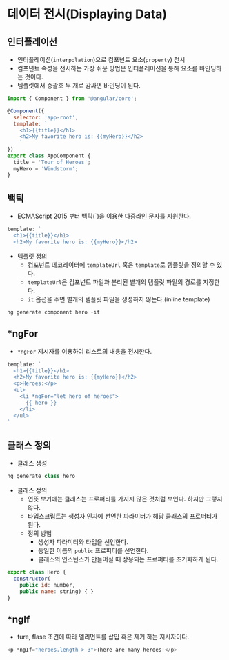 # 데이터 전시(Displaying Data)
## 인터폴레이션
* 인터폴레이션(`interpolation`)으로 컴포넌트 요소(`property`) 전시
* 컴포넌트 속성을 전시하는 가장 쉬운 방법은 인터폴레이션을 통해 요소를 바인딩하는 것이다.
* 템플릿에서 중괄호 두 개로 감싸면 바인딩이 된다.
```javascript
import { Component } from '@angular/core';

@Component({
  selector: 'app-root',
  template: `
    <h1>{{title}}</h1>
    <h2>My favorite hero is: {{myHero}}</h2>
    `
})
export class AppComponent {
  title = 'Tour of Heroes';
  myHero = 'Windstorm';
}
```
## 백틱
* ECMAScript 2015 부터 백틱(`)을 이용한 다중라인 문자를 지원한다.
```javascript
template: `
  <h1>{{title}}</h1>
  <h2>My favorite hero is: {{myHero}}</h2>
```
* 템플릿 정의
  * 컴포넌트 데코레이터에 `templateUrl` 혹은 `template`로 템플릿을 정의할 수 있다.
  * `templateUrl`은 컴포넌트 파일과 분리된 별개의 템플릿 파일의 경로를 지정한다.
  * `it` 옵션을 주면 별개의 템플릿 파일을 생성하지 않는다.(inline template)
```javascript
ng generate component hero -it
```
## *ngFor
* `*ngFor` 지시자를 이용하여 리스트의 내용을 전시한다.
```javascript
template: `
  <h1>{{title}}</h1>
  <h2>My favorite hero is: {{myHero}}</h2>
  <p>Heroes:</p>
  <ul>
    <li *ngFor="let hero of heroes">
      {{ hero }}
    </li>
  </ul>
`
```
## 클래스 정의
* 클래스 생성
```javascript
ng generate class hero
```
* 클래스 정의
  * 언뜻 보기에는 클래스는 프로퍼티를 가지지 않은 것처럼 보인다. 하지만 그렇지 않다.
  * 타입스크립트는 생성자 인자에 선언한 파라미터가 해당 클래스의 프로퍼티가 된다.
  * 정의 방법
    * 생성자 파라미터와 타입을 선언한다.
    * 동일한 이름의 `public` 프로퍼티를 선언한다.
    * 클래스의 인스턴스가 만들어질 때 상응되는 프로퍼티를 초기화하게 된다.
```javascript
export class Hero {
  constructor(
    public id: number,
    public name: string) { }
}
```
## *ngIf
* ture, flase 조건에 따라 엘리먼트를 삽입 혹은 제거 하는 지시자이다.
```javascript
<p *ngIf="heroes.length > 3">There are many heroes!</p>
```
